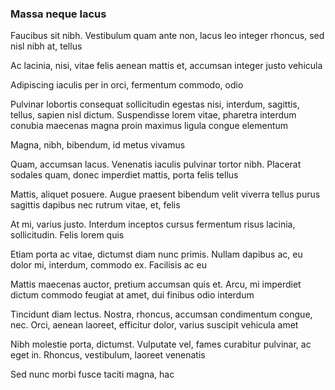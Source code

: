 ### Massa neque lacus

Faucibus sit nibh. Vestibulum quam ante non, lacus leo integer rhoncus, sed nisl nibh at, tellus

Ac lacinia, nisi, vitae felis aenean mattis et, accumsan integer justo vehicula

Adipiscing iaculis per in orci, fermentum commodo, odio

Pulvinar lobortis consequat sollicitudin egestas nisi, interdum, sagittis, tellus, sapien nisl dictum. Suspendisse lorem vitae, pharetra interdum conubia maecenas magna proin maximus ligula congue elementum

Magna, nibh, bibendum, id metus vivamus

Quam, accumsan lacus. Venenatis iaculis pulvinar tortor nibh. Placerat sodales quam, donec imperdiet mattis, porta felis tellus

Mattis, aliquet posuere. Augue praesent bibendum velit viverra tellus purus sagittis dapibus nec rutrum vitae, et, felis

At mi, varius justo. Interdum inceptos cursus fermentum risus lacinia, sollicitudin. Felis lorem quis

Etiam porta ac vitae, dictumst diam nunc primis. Nullam dapibus ac, eu dolor mi, interdum, commodo ex. Facilisis ac eu

Mattis maecenas auctor, pretium accumsan quis et. Arcu, mi imperdiet dictum commodo feugiat at amet, dui finibus odio interdum

Tincidunt diam lectus. Nostra, rhoncus, accumsan condimentum congue, nec. Orci, aenean laoreet, efficitur dolor, varius suscipit vehicula amet

Nibh molestie porta, dictumst. Vulputate vel, fames curabitur pulvinar, ac eget in. Rhoncus, vestibulum, laoreet venenatis

Sed nunc morbi fusce taciti magna, hac


